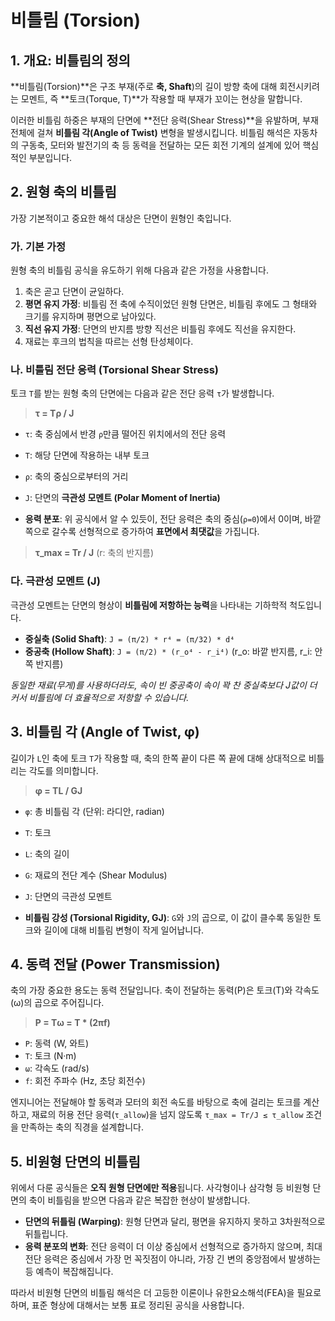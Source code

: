 # 비틀림 (Torsion)

## 1. 개요: 비틀림의 정의
**비틀림(Torsion)**은 구조 부재(주로 **축, Shaft**)의 길이 방향 축에 대해 회전시키려는 모멘트, 즉 **토크(Torque, T)**가 작용할 때 부재가 꼬이는 현상을 말합니다.

이러한 비틀림 하중은 부재의 단면에 **전단 응력(Shear Stress)**을 유발하며, 부재 전체에 걸쳐 **비틀림 각(Angle of Twist)** 변형을 발생시킵니다. 비틀림 해석은 자동차의 구동축, 모터와 발전기의 축 등 동력을 전달하는 모든 회전 기계의 설계에 있어 핵심적인 부분입니다.

## 2. 원형 축의 비틀림
가장 기본적이고 중요한 해석 대상은 단면이 원형인 축입니다.

### 가. 기본 가정
원형 축의 비틀림 공식을 유도하기 위해 다음과 같은 가정을 사용합니다.
1.  축은 곧고 단면이 균일하다.
2.  **평면 유지 가정**: 비틀림 전 축에 수직이었던 원형 단면은, 비틀림 후에도 그 형태와 크기를 유지하며 평면으로 남아있다.
3.  **직선 유지 가정**: 단면의 반지름 방향 직선은 비틀림 후에도 직선을 유지한다.
4.  재료는 후크의 법칙을 따르는 선형 탄성체이다.

### 나. 비틀림 전단 응력 (Torsional Shear Stress)
토크 `T`를 받는 원형 축의 단면에는 다음과 같은 전단 응력 `τ`가 발생합니다.

> **τ = Tρ / J**

- `τ`: 축 중심에서 반경 `ρ`만큼 떨어진 위치에서의 전단 응력
- `T`: 해당 단면에 작용하는 내부 토크
- `ρ`: 축의 중심으로부터의 거리
- `J`: 단면의 **극관성 모멘트 (Polar Moment of Inertia)**

- **응력 분포**: 위 공식에서 알 수 있듯이, 전단 응력은 축의 중심(`ρ=0`)에서 0이며, 바깥쪽으로 갈수록 선형적으로 증가하여 **표면에서 최댓값**을 가집니다.
> **τ_max = Tr / J**  (r: 축의 반지름)

### 다. 극관성 모멘트 (J)
극관성 모멘트는 단면의 형상이 **비틀림에 저항하는 능력**을 나타내는 기하학적 척도입니다.
- **중실축 (Solid Shaft)**: `J = (π/2) * r⁴ = (π/32) * d⁴`
- **중공축 (Hollow Shaft)**: `J = (π/2) * (r_o⁴ - r_i⁴)` (r_o: 바깥 반지름, r_i: 안쪽 반지름)

*동일한 재료(무게)를 사용하더라도, 속이 빈 중공축이 속이 꽉 찬 중실축보다 J값이 더 커서 비틀림에 더 효율적으로 저항할 수 있습니다.*

## 3. 비틀림 각 (Angle of Twist, φ)
길이가 `L`인 축에 토크 `T`가 작용할 때, 축의 한쪽 끝이 다른 쪽 끝에 대해 상대적으로 비틀리는 각도를 의미합니다.

> **φ = TL / GJ**

- `φ`: 총 비틀림 각 (단위: 라디안, radian)
- `T`: 토크
- `L`: 축의 길이
- `G`: 재료의 전단 계수 (Shear Modulus)
- `J`: 단면의 극관성 모멘트

- **비틀림 강성 (Torsional Rigidity, GJ)**: `G`와 `J`의 곱으로, 이 값이 클수록 동일한 토크와 길이에 대해 비틀림 변형이 작게 일어납니다.

## 4. 동력 전달 (Power Transmission)
축의 가장 중요한 용도는 동력 전달입니다. 축이 전달하는 동력(P)은 토크(T)와 각속도(ω)의 곱으로 주어집니다.

> **P = Tω = T * (2πf)**

- `P`: 동력 (W, 와트)
- `T`: 토크 (N·m)
- `ω`: 각속도 (rad/s)
- `f`: 회전 주파수 (Hz, 초당 회전수)

엔지니어는 전달해야 할 동력과 모터의 회전 속도를 바탕으로 축에 걸리는 토크를 계산하고, 재료의 허용 전단 응력(`τ_allow`)을 넘지 않도록 `τ_max = Tr/J ≤ τ_allow` 조건을 만족하는 축의 직경을 설계합니다.

## 5. 비원형 단면의 비틀림
위에서 다룬 공식들은 **오직 원형 단면에만 적용**됩니다. 사각형이나 삼각형 등 비원형 단면의 축이 비틀림을 받으면 다음과 같은 복잡한 현상이 발생합니다.

- **단면의 뒤틀림 (Warping)**: 원형 단면과 달리, 평면을 유지하지 못하고 3차원적으로 뒤틀립니다.
- **응력 분포의 변화**: 전단 응력이 더 이상 중심에서 선형적으로 증가하지 않으며, 최대 전단 응력은 중심에서 가장 먼 꼭짓점이 아니라, 가장 긴 변의 중앙점에서 발생하는 등 예측이 복잡해집니다.

따라서 비원형 단면의 비틀림 해석은 더 고등한 이론이나 유한요소해석(FEA)을 필요로 하며, 표준 형상에 대해서는 보통 표로 정리된 공식을 사용합니다.